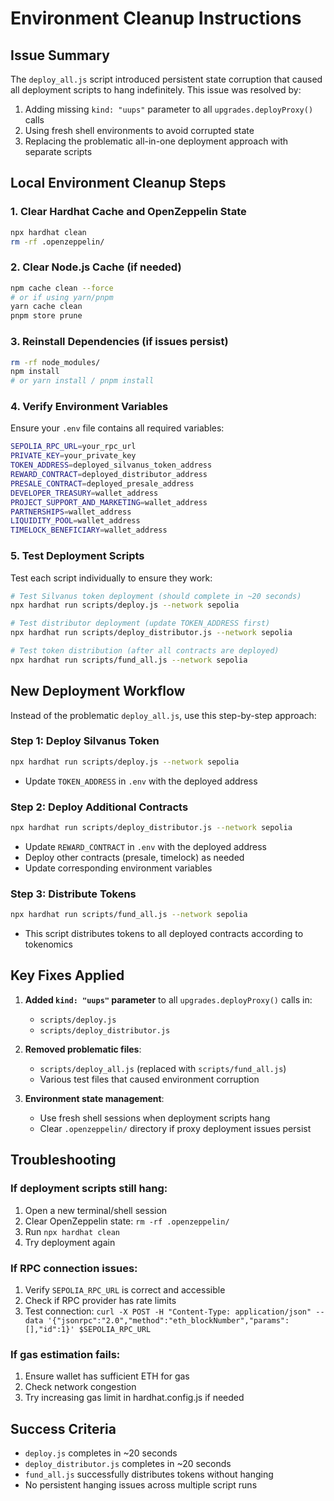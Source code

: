 # Environment Cleanup Instructions

## Issue Summary
The `deploy_all.js` script introduced persistent state corruption that caused all deployment scripts to hang indefinitely. This issue was resolved by:

1. Adding missing `kind: "uups"` parameter to all `upgrades.deployProxy()` calls
2. Using fresh shell environments to avoid corrupted state
3. Replacing the problematic all-in-one deployment approach with separate scripts

## Local Environment Cleanup Steps

### 1. Clear Hardhat Cache and OpenZeppelin State
```bash
npx hardhat clean
rm -rf .openzeppelin/
```

### 2. Clear Node.js Cache (if needed)
```bash
npm cache clean --force
# or if using yarn/pnpm
yarn cache clean
pnpm store prune
```

### 3. Reinstall Dependencies (if issues persist)
```bash
rm -rf node_modules/
npm install
# or yarn install / pnpm install
```

### 4. Verify Environment Variables
Ensure your `.env` file contains all required variables:
```bash
SEPOLIA_RPC_URL=your_rpc_url
PRIVATE_KEY=your_private_key
TOKEN_ADDRESS=deployed_silvanus_token_address
REWARD_CONTRACT=deployed_distributor_address
PRESALE_CONTRACT=deployed_presale_address
DEVELOPER_TREASURY=wallet_address
PROJECT_SUPPORT_AND_MARKETING=wallet_address
PARTNERSHIPS=wallet_address
LIQUIDITY_POOL=wallet_address
TIMELOCK_BENEFICIARY=wallet_address
```

### 5. Test Deployment Scripts
Test each script individually to ensure they work:

```bash
# Test Silvanus token deployment (should complete in ~20 seconds)
npx hardhat run scripts/deploy.js --network sepolia

# Test distributor deployment (update TOKEN_ADDRESS first)
npx hardhat run scripts/deploy_distributor.js --network sepolia

# Test token distribution (after all contracts are deployed)
npx hardhat run scripts/fund_all.js --network sepolia
```

## New Deployment Workflow

Instead of the problematic `deploy_all.js`, use this step-by-step approach:

### Step 1: Deploy Silvanus Token
```bash
npx hardhat run scripts/deploy.js --network sepolia
```
- Update `TOKEN_ADDRESS` in `.env` with the deployed address

### Step 2: Deploy Additional Contracts
```bash
npx hardhat run scripts/deploy_distributor.js --network sepolia
```
- Update `REWARD_CONTRACT` in `.env` with the deployed address
- Deploy other contracts (presale, timelock) as needed
- Update corresponding environment variables

### Step 3: Distribute Tokens
```bash
npx hardhat run scripts/fund_all.js --network sepolia
```
- This script distributes tokens to all deployed contracts according to tokenomics

## Key Fixes Applied

1. **Added `kind: "uups"` parameter** to all `upgrades.deployProxy()` calls in:
   - `scripts/deploy.js`
   - `scripts/deploy_distributor.js`

2. **Removed problematic files**:
   - `scripts/deploy_all.js` (replaced with `scripts/fund_all.js`)
   - Various test files that caused environment corruption

3. **Environment state management**:
   - Use fresh shell sessions when deployment scripts hang
   - Clear `.openzeppelin/` directory if proxy deployment issues persist

## Troubleshooting

### If deployment scripts still hang:
1. Open a new terminal/shell session
2. Clear OpenZeppelin state: `rm -rf .openzeppelin/`
3. Run `npx hardhat clean`
4. Try deployment again

### If RPC connection issues:
1. Verify `SEPOLIA_RPC_URL` is correct and accessible
2. Check if RPC provider has rate limits
3. Test connection: `curl -X POST -H "Content-Type: application/json" --data '{"jsonrpc":"2.0","method":"eth_blockNumber","params":[],"id":1}' $SEPOLIA_RPC_URL`

### If gas estimation fails:
1. Ensure wallet has sufficient ETH for gas
2. Check network congestion
3. Try increasing gas limit in hardhat.config.js if needed

## Success Criteria
- `deploy.js` completes in ~20 seconds
- `deploy_distributor.js` completes in ~20 seconds  
- `fund_all.js` successfully distributes tokens without hanging
- No persistent hanging issues across multiple script runs
